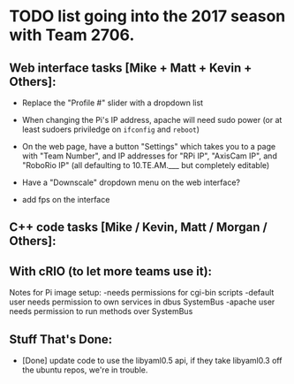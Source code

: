 # TODO list going into the 2017 season with Team 2706.

## Web interface tasks [Mike + Matt + Kevin + Others]:


- Replace the "Profile #" slider with a dropdown list

- When changing the Pi's IP address, apache will need sudo power (or at least sudoers priviledge on `ifconfig` and `reboot`)

- On the web page, have a button "Settings" which takes you to a page with "Team Number", and IP addresses for "RPi IP", "AxisCam IP", and "RoboRio IP" (all defaulting to 10.TE.AM.___ but completely editable)

- Have a "Downscale" dropdown menu on the web interface?

- add fps on the interface




## C++ code tasks [Mike / Kevin, Matt / Morgan / Others]:



## With cRIO (to let more teams use it):

Notes for Pi image setup:
-needs permissions for cgi-bin scripts
-default user needs permission to own services in dbus SystemBus
-apache user needs permission to run methods over SystemBus

## Stuff That's Done:

- [Done] update code to use the libyaml0.5 api, if they take libyaml0.3 off the ubuntu repos, we're in trouble.
